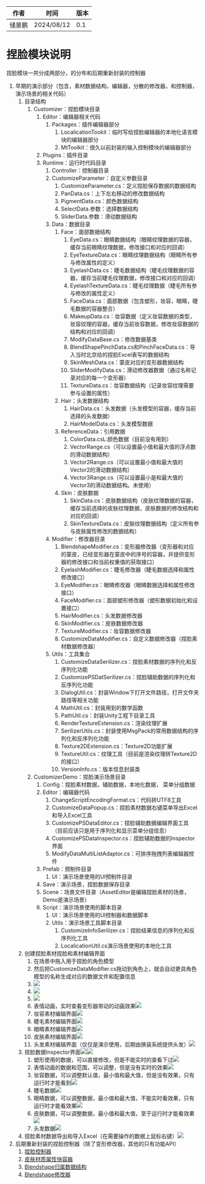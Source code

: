 | 作者 | 时间 | 版本 |
| --- | --- | --- |
| 储景鹏 | 2024/08/12 | 0.1 |


# 捏脸模块说明
捏脸模块一共分成两部分，的分布和后期重新封装的控制器

1. 早期的演示部分（包含，素材数据结构，编辑器，分散的修改器，和控制器，演示场景的相关代码）
    1. 目录结构
        1. Customizer：捏脸模块目录
            1. Editor：编辑器相关代码
                1. Packages：插件编辑器部分
                    1. LocalicationTookit：临时写给捏脸编辑器的本地化语言模块的编辑器部分
                    2. MtToolkit：很久以前封装的输入控制模块的编辑器部分
            2. Plugins：插件目录
            3. Runtime：运行时代码目录
                1. Controller：控制器目录
                2. CustomizeParameter：自定义参数目录
                    1. CustomizeParameter.cs：定义捏脸保存数据的数据结构
                    2. PanData.cs：上下左右移动的修改数据结构
                    3. PigmentData.cs：颜色数据结构
                    4. SelectData.参数：选择数据结构
                    5. SliderData.参数：滑动数据结构
                3. Data：数据目录
                    1. Face：面部数据结构
                        1. EyeData.cs：眼睛数据结构（眼睛纹理数据的容器，缓存当前眼睛纹理数据，修改接口和对应的回调）
                        2. EyeTextureData.cs：眼睛纹理数据结构（眼睛所有参与修改属性的定义）
                        3. EyelashData.cs：睫毛数据结构（睫毛纹理数据的容器，缓存当前睫毛纹理数据，修改接口和对应的回调）
                        4. EyelashTextureData.cs：睫毛纹理数据（睫毛所有参与修改的属性定义）
                        5. FaceData.cs：面部数据（包含塑形，妆容，眼睛，睫毛数据的容器整合）
                        6. MakeupData.cs：妆容数据（定义妆容数据的类型，妆容纹理的容器，缓存当前妆容数据，修改妆容数据的结构和对应的回调）
                        7. ModifyDataBase.cs：修改数据基类
                        8. BlendShapePinchData.cs和PinchFaceData.cs：导入当时北京给的捏脸Excel表写的数据结构
                        9. SkinMeshData.cs：蒙皮对应的变形器数据结构
                        10. SliderModifyData.cs：滑动修改器数据（通过名称记录对应的每一个变形器）
                        11. TextureData.cs：妆容数据结构（记录妆容纹理需要参与设置的属性）
                    2. Hair：头发数据结构
                        1. HairData.cs：头发数据（头发模型的容器，缓存当前选择的头发数据）
                        2. HairModelData.cs：头发模型数据
                    3. ReferenceData：引用数据
                        1. ColorData.csL:颜色数据（目前没有用到）
                        2. VectorRange.cs（可以设置最小值和最大值的浮点数的滑动数据结构）
                        3. Vector2Range.cs（可以设置最小值和最大值的Vector2的滑动数据结构）
                        4. Vector3Range.cs（可以设置最小是和最大值的Vector3的滑动数据结构。未使用）
                    4. Skin：皮肤数据
                        1. SkinData.cs：皮肤数据结构（皮肤纹理数据的容器，缓存当前选择的皮肤纹理数据，皮肤数据的修改结构和对应的回调）
                        2. SkinTextureData.cs：皮肤纹理数据结构（定义所有参与皮肤属性修改的数据结构）
                4. Modifier：修改器目录
                    1. BlendshapeModifier.cs：变形器修改器（变形器和对应的蒙皮，已经变形器在蒙皮中的序号的容器，并提供变形器的修改接口和当前权重值的获取接口）
                    2. EyelashModifier.cs：睫毛修改器（睫毛数据选择和属性修改接口）
                    3. EyeModifier.cs：眼睛修改器（眼睛数据选择和属性修改接口）
                    4. FaceModifier.cs：面部塑形修改器（塑形数据初始化和设置接口）
                    5. HairModifier.cs：头发数据修改器
                    6. SkinModifier.cs：皮肤数据修改器
                    7. TextureModifier.cs：妆容数据修改器
                    8. CustomizeDataModifier.cs：自定义数据修改器（捏脸素材数据修改器）
                5. Utils：工具集合
                    1. CustomizeDataSerilizer.cs：捏脸素材数据的序列化和反序列化功能
                    2. CustomizePSDatSerilizer.cs：捏脸辅助数据的序列化和反序列化功能
                    3. DialogUtil.cs：封装Window下打开文件路径，打开文件夹路径等相关功能
                    4. MathUtil.cs：封装用到的数学函数
                    5. PathUtil.cs：封装Unity工程下目录工具
                    6. RenderTextureExtension.cs：渲染纹理扩展
                    7. SerilizerUtils.cs：封装使用MsgPack的常用数据结构的序列化和反序列化功能
                    8. Texture2DExtension.cs：Texture2D功能扩展
                    9. TextureUtil.cs：纹理工具（目前是渲染纹理转Texture2D的接口）
                    10. VersionInfo.cs：版本信息封装类
        2. CustomizerDemo：捏脸演示场景目录
            1. Config：捏脸素材数据，辅助数据，本地化数据， 菜单分组数据
            2. Editor：编辑器代码
                1. ChangeScriptEncodingFormat.cs：代码转UTF8工具
                2. CustomizeDataPopup.cs：捏脸素材数据右键菜单导出Excel和导入Excel工具
                3. CustomizePSDataEditor.cs：捏脸辅助数据编辑界面工具（目前应该只是用于序列化和显示菜单分组信息）
                4. CustomizePSDataInspector.cs：捏脸辅助数据的Inspector界面
                5. ModifyDataMultiListAdaptor.cs：可排序拖拽列表编辑器控件
            3. Prefab：预制件目录
                1. UI：演示场景使用的UI预制件目录
            4. Save：演示场景，捏脸数据保存目录
            5. Scene：场景文件目录（AssetEditor是编辑捏脸素材的场景，Demo是演示场景）
            6. Script：演示场景使用的脚本目录
                1. UI：演示场景使用的UI控制器和数据脚本
                2. Utils：演示场景工具脚本目录
                    1. CustomizeInfoSerilizer.cs：捏脸结果信息的序列化和反序列化工具
                    2. LocalicationUtil.cs演示场景使用的本地化工具
    2. 创建捏脸素材捏脸和素材编辑界面
        1. 在场景中拖入用于捏脸的角色模型
        2. 然后把CustomizeDataModifier.cs拖动到角色上，就会自动更具角色模型的名称生成对应的数据文件和配置信息
        3. ![](https://cdn.nlark.com/yuque/0/2024/png/35803056/1723443084576-40c451e1-1159-4ec9-8a6a-5f9eb8e01cba.png)
        4. ![](https://cdn.nlark.com/yuque/0/2024/png/35803056/1723443174374-527848bf-a32e-4658-9007-02553f96eb7c.png)
        5. ![](https://cdn.nlark.com/yuque/0/2024/png/35803056/1723443380662-f8502ed7-2def-44d1-ad49-05ee0eae5378.png)
        6. 表情动画，实时查看变形器带动的动画效果![](https://cdn.nlark.com/yuque/0/2024/png/35803056/1723443514325-ac2da3b2-8235-479f-b389-4f6d92ee25c8.png)
        7. 妆容素材编辑界面![](https://cdn.nlark.com/yuque/0/2024/png/35803056/1723444099932-c3bc5c9e-fcfd-4b31-9441-b5461af42d49.png)
        8. 睫毛素材编辑界面![](https://cdn.nlark.com/yuque/0/2024/png/35803056/1723444239631-cbe2b4d0-285c-4962-9b15-be07742ec351.png)
        9. 眼睛素材编辑界面![](https://cdn.nlark.com/yuque/0/2024/png/35803056/1723444529787-6c6cc9f5-78d4-4310-ad37-228b927e7f6c.png)
        10. 皮肤素材编辑界面![](https://cdn.nlark.com/yuque/0/2024/png/35803056/1723444687043-87d9f9ba-93fe-4af6-a16a-2e9cb474c0e8.png)
        11. 头发素材编辑界面（仅仅是演示使用，后期由换装系统提供头发）![](https://cdn.nlark.com/yuque/0/2024/png/35803056/1723444803730-54db26aa-b1d3-4fd6-91d4-c776016ca908.png)
    3. 捏脸数据Inspector界面![](https://cdn.nlark.com/yuque/0/2024/png/35803056/1723445176808-55674616-6e74-4c09-ac76-fbfd4ddd2757.png)![](https://cdn.nlark.com/yuque/0/2024/png/35803056/1723445226279-15870fe8-23f4-4905-b2fb-2db173450c86.png)
        1. 塑形使用的数据，可以直接修改，但是不能实时的查看下过![](https://cdn.nlark.com/yuque/0/2024/png/35803056/1723445327658-4949e231-b0d9-44f1-ab02-778a883b876f.png)
        2. 表情动画的数据和范围，可以调整，但是没有实时的效果![](https://cdn.nlark.com/yuque/0/2024/png/35803056/1723445370169-1fde375a-594a-4638-811c-092895d7490f.png)
        3. 妆容数据，可以调整默认值，最小值和最大值，但是没有效果，只有运行时才能看到![](https://cdn.nlark.com/yuque/0/2024/png/35803056/1723445446950-53e1398e-56cc-4dad-99ea-43e2be14613f.png)
        4. 睫毛数据![](https://cdn.nlark.com/yuque/0/2024/png/35803056/1723445492842-b9a95d68-4f27-42ec-be8c-c27f444a30a4.png)
        5. 眼睛数据，可以调整数据，最小值和最大值，不能实时看效果，只有运行时才能看效果![](https://cdn.nlark.com/yuque/0/2024/png/35803056/1723445542446-9529ee09-682f-4f12-b5a0-39f05ecf9907.png)
        6. 皮肤数据，可以调整数据，最小值和最大值，至于运行时才能看效果![](https://cdn.nlark.com/yuque/0/2024/png/35803056/1723445592640-34ac9f43-0199-4e48-bee7-f197ed266106.png)
        7. 头发数据![](https://cdn.nlark.com/yuque/0/2024/png/35803056/1723445620173-5455dd1d-6153-42fb-a3aa-afd5d3f93167.png)
    4. 捏脸素材数据导出和导入Excel（在需要操作的数据上鼠标右键）![](https://cdn.nlark.com/yuque/0/2024/png/35803056/1723445834722-f2d5e3e8-e7a7-40e3-be53-9275a6e7685c.png)
2. 后期重新封装的捏脸控制器（除了变形修改器，其他的只有功能API）
    1. [捏脸控制器](https://snh48group.yuque.com/org-wiki-snh48group-ec9yge/rgqlf2/uqbweb7km8xxrabn)
    2. [皮肤材质属性快容器](https://snh48group.yuque.com/org-wiki-snh48group-ec9yge/rgqlf2/fyrfotgox5lr46fq)
    3. [Blendshape归属数据结构](https://snh48group.yuque.com/org-wiki-snh48group-ec9yge/rgqlf2/za01tr9gaul6uudt)
    4. [Blendshape修改器](https://snh48group.yuque.com/org-wiki-snh48group-ec9yge/rgqlf2/pdu6fgx708f9hivd)




